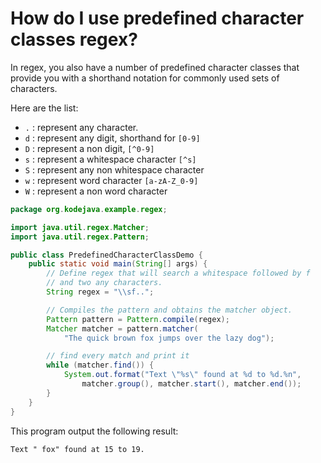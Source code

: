 # How do I use predefined character classes regex?

In regex, you also have a number of predefined character classes that provide you with a shorthand notation for commonly used sets of characters.

Here are the list:

* `.` : represent any character.
* `d` : represent any digit, shorthand for `[0-9]`
* `D` : represent a non digit, `[^0-9]`
* `s` : represent a whitespace character `[^s]`
* `S` : represent any non whitespace character
* `w` : represent word character `[a-zA-Z_0-9]`
* `W` : represent a non word character

```java
package org.kodejava.example.regex;

import java.util.regex.Matcher;
import java.util.regex.Pattern;

public class PredefinedCharacterClassDemo {
    public static void main(String[] args) {
        // Define regex that will search a whitespace followed by f
        // and two any characters.
        String regex = "\\sf..";

        // Compiles the pattern and obtains the matcher object.
        Pattern pattern = Pattern.compile(regex);
        Matcher matcher = pattern.matcher(
            "The quick brown fox jumps over the lazy dog");

        // find every match and print it
        while (matcher.find()) {
            System.out.format("Text \"%s\" found at %d to %d.%n",
                matcher.group(), matcher.start(), matcher.end());
        }
    }
}
```

This program output the following result:

```text
Text " fox" found at 15 to 19.
```
